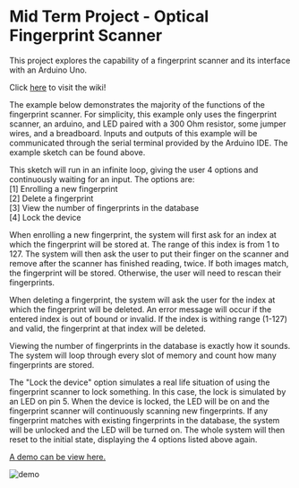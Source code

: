 # Mid Term Project - Optical Fingerprint Scanner
This project explores the capability of a fingerprint scanner and its interface with an Arduino Uno.

Click [here](https://github.com/lhiep/optical-fingerprint-scanner/wiki) to visit the wiki!

The example below demonstrates the majority of the functions of the fingerprint scanner. For simplicity, this example only uses the fingerprint scanner, an arduino, and LED paired with a 300 Ohm resistor, some jumper wires, and a breadboard. Inputs and outputs of this example will be communicated through the serial terminal provided by the Arduino IDE. The example sketch can be found above.

This sketch will run in an infinite loop, giving the user 4 options and continuously waiting for an input. The options are:  
[1] Enrolling a new fingerprint  
[2] Delete a fingerprint  
[3] View the number of fingerprints in the database  
[4] Lock the device

When enrolling a new fingerprint, the system will first ask for an index at which the fingerprint will be stored at. The range of this index is from 1 to 127. The system will then ask the user to put their finger on the scanner and remove after the scanner has finished reading, twice. If both images match, the fingerprint will be stored. Otherwise, the user will need to rescan their fingerprints.

When deleting a fingerprint, the system will ask the user for the index at which the fingerprint will be deleted. An error message will occur if the entered index is out of bound or invalid. If the index is withing range (1-127) and valid, the fingerprint at that index will be deleted.

Viewing the number of fingerprints in the database is exactly how it sounds. The system will loop through every slot of memory and count how many fingerprints are stored.

The "Lock the device" option simulates a real life situation of using the fingerprint scanner to lock something. In this case, the lock is simulated by an LED on pin 5. When the device is locked, the LED will be on and the fingerprint scanner will continuously scanning new fingerprints. If any fingerprint matches with existing fingerprints in the database, the system will be unlocked and the LED will be turned on. The whole system will then reset to the initial state, displaying the 4 options listed above again.

[A demo can be view here.](https://youtu.be/jL4IZtGXxuE)

![demo](https://www.youtube.com/upload_thumbnail?v=jL4IZtGXxuE&t=hqdefault&ts=1551418170146)
